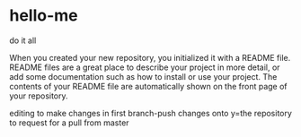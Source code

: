 # hello-me
do it all


When you created your new repository, you initialized it with a README file. README files are a great place to describe your project in more detail, or add some documentation such as how to install or use your project. The contents of your README file are automatically shown on the front page of your repository.


editing to make changes in first branch-push changes onto y=the repository to request for a pull from master
